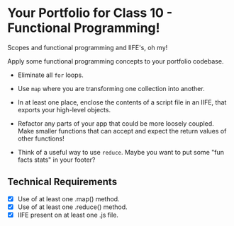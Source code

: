 # Your Portfolio for Class 10 - Functional Programming!

Scopes and functional programming and IIFE's, oh my!

Apply some functional programming concepts to your portfolio codebase.

 - Eliminate all `for` loops.  

 - Use `map` where you are transforming one collection into another.  

 - In at least one place, enclose the contents of a script file in an IIFE, that exports your high-level objects.  

 - Refactor any parts of your app that could be more loosely coupled. Make smaller functions that can accept and expect the  return values of other functions!  

 - Think of a useful way to use `reduce`. Maybe you want to put some "fun facts stats" in your footer?  

## Technical Requirements

- [x] Use of at least one .map() method.
- [x] Use of at least one .reduce() method.
- [x] IIFE present on at least one .js file.
